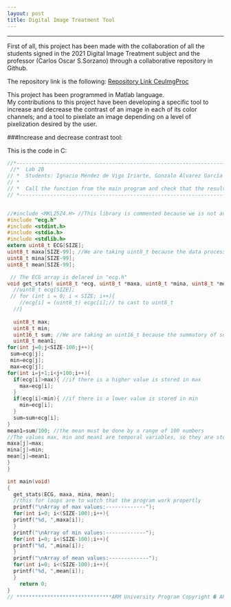 ```yaml
---
layout: post
title: Digital Image Treatment Tool
---
```

*****
First of all, this project has been made with the collaboration of all the students signed in the 2021 Digital Image Treatment 
subject and the professor (Carlos Oscar S.Sorzano) through a collaborative repository in Github.  

The repository link is the following: [Repository Link CeuImgProc](https://github.com/cossorzano/CEUImgProc)

This project has been programmed in Matlab language.  
My contributions to this project have been developing a specific tool to increase and decrease the contrast of an image in each
of its color channels; and a tool to pixelate an image depending on a level of pixelization desired by the user.

###Increase and decrease contrast tool:

This is the code in C:

```c
//*----------------------------------------------------------------------------------------------------------------------------------------
 //*  Lab 2B
// *  Students: Ignacio Méndez de Vigo Iriarte, Gonzalo Álvarez García & Jaime Bermejo Torres
// *
// *  Call the function from the main program and check that the result is correct
// *----------------------------------------------------------------------------------------------------------------------------------------/


//#include <MKL25Z4.H> //This library is commented because we is not available.
#include "ecg.h"
#include <stdint.h>
#include <stdio.h>
#include <stdlib.h>
extern uint8_t ECG[SIZE];
uint8_t maxa[SIZE-99]; //We are taking uint8_t because the data processing don't overflow 255
uint8_t mina[SIZE-99];
uint8_t mean[SIZE-99];

 // The ECG array is delared in "ecg.h"
void get_stats( uint8_t *ecg, uint8_t *maxa, uint8_t *mina, uint8_t *mean){ //is passed an array of chars 
  //uint8_t ecg[SIZE];
 // for (int i = 0; i < SIZE; i++){
    //ecg[i] = (uint8_t) ecgc[i];// to cast to uint8_t 
  //}
  
  uint8_t max;
  uint8_t min;
  uint16_t sum; //We are taking an uint16_t because the summatory of some values can be higher than 255
  uint8_t mean1;
for(int j=0;j<SIZE-100;j++){
 sum=ecg[j];  
 min=ecg[j];
 max=ecg[j];
for(int i=j+1;i<j+100;i++){
  if(ecg[i]>max){ //if there is a higher value is stored in max
    max=ecg[i];
  }
  if(ecg[i]<min){ //if there is a lower value is stored in min
    min=ecg[i];
  }
  sum=sum+ecg[i];
}
mean1=sum/100; //the mean must be done by a range of 100 numbers
//The values max, min and mean1 are temporal variables, so they are stored in the arrays of maxa mina and mean
maxa[j]=max;
mina[j]=min;
mean[j]=mean1;
}
}

int main(void)
{
  get_stats(ECG, maxa, mina, mean);
  //this for loops are to watch that the program work propertly
  printf("\nArray of max values:-------------");
  for(int i=0; i<(SIZE-100);i++){
  printf("%d, ",maxa[i]);
  }
  printf("\nArray of min values:-------------");
  for(int i=0; i<(SIZE-100);i++){
  printf("%d, ",mina[i]);
  }
  printf("\nArray of mean values:-------------");
  for(int i=0; i<(SIZE-100);i++){
  printf("%d, ",mean[i]);
  }
	return 0;
}
// *******************************ARM University Program Copyright � ARM Ltd 2013*************************************
```